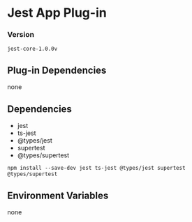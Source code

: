 # Jest App Plug-in

### Version

`jest-core-1.0.0v`

## Plug-in Dependencies

none

## Dependencies

- jest
- ts-jest
- @types/jest
- supertest
- @types/supertest

```
npm install --save-dev jest ts-jest @types/jest supertest @types/supertest
```

## Environment Variables

none
